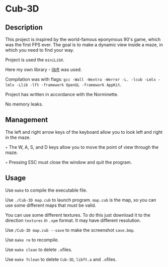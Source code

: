 # Cub-3D

## Description

This project is inspired by the world-famous eponymous 90's game, which was the first FPS ever. 
The goal is to make a dynamic view inside a maze, in which you need to find your way.

Project is used the `miniLibX`.

Here my own library - [libft](https://github.com/mishgod/libft) was used.

Compilation was with flags: `gcc -Wall -Wextra -Werror -L. -lcub -Lmlx -lmlx -Llib -lft -framework OpenGL -framework AppKit`.

Project has written in accordance with the Norminette.

No memory leaks.

## Management

The left and right arrow keys of the keyboard allow you to look left and
right in the maze.

◦ The W, A, S, and D keys allow you to move the point of view through
the maze.

◦ Pressing ESC must close the window and quit the program.

## Usage

Use `make` to compile the executable file.

Use `./Cub-3D map.cub` to launch program. `map.cub` is the map, so you can use some different maps that must be valid.

You can use some different textures. To do this just download it to the direction `textures` in `.xpm` format. It may have different resolution.

Use `/Cub-3D map.cub --save` to make the screenshot `save.bmp`.

Use `make re` to recompile.

Use `make clean` to delete `.o`files.

Use `make fclean` to delete `Cub-3D`, `libft.a` and `.o`files.